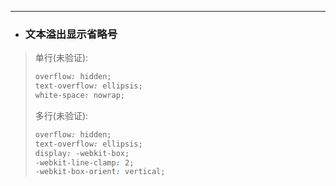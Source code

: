 ---
* ### 文本溢出显示省略号

> 单行(未验证):
> ```css
> overflow: hidden;
> text-overflow: ellipsis;
> white-space: nowrap;
> ```
> 多行(未验证):
> ```css
> overflow: hidden;
> text-overflow: ellipsis;
> display: -webkit-box;
> -webkit-line-clamp: 2;
> -webkit-box-orient: vertical;
>```
